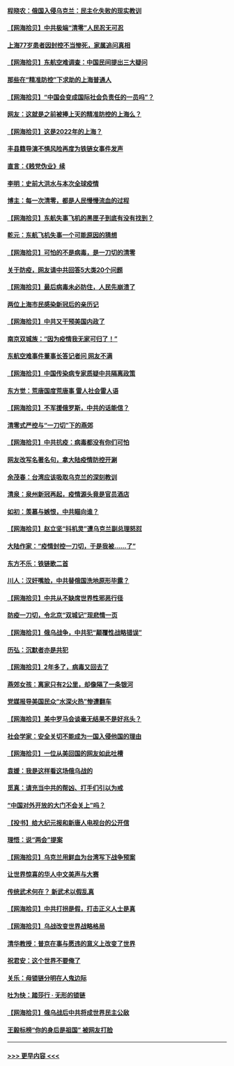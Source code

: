 #### [程晓农：俄国入侵乌克兰：民主化失败的现实教训](../pages/nsc993/n13686006.md?t=03312203) 
#### [【网海拾贝】中共极端“清零”人民忍无可忍](../pages/nsc993/n13685914.md?t=03312203) 
#### [上海77岁患者因封控不当惨死，家属追问真相](../pages/nsc993/n13685891.md?t=03312203) 
#### [【网海拾贝】东航空难调查：中国民间提出三大疑问](../pages/nsc993/n13683137.md?t=03312203) 
#### [那些在“精准防控”下求助的上海普通人](../pages/nsc993/n13683088.md?t=03312203) 
#### [【网海拾贝】“中国会变成国际社会负责任的一员吗”？](../pages/nsc993/n13680707.md?t=03312203) 
#### [网友：这就是之前被捧上天的精准防控的上海么？](../pages/nsc993/n13680287.md?t=03312203) 
#### [【网海拾贝】这是2022年的上海？](../pages/nsc993/n13678253.md?t=03312203) 
#### [丰县籍导演不惧风险再度为铁链女事件发声](../pages/nsc993/n13678215.md?t=03312203) 
#### [直言：《贱党伪业》续](../pages/nsc993/n13678056.md?t=03312203) 
#### [李明：史前大洪水与本次全球疫情](../pages/nsc993/n13677332.md?t=03312203) 
#### [博主：每一次清零，都是人民慢慢流血的过程](../pages/nsc993/n13676078.md?t=03312203) 
#### [【网海拾贝】东航失事飞机的黑匣子到底有没有找到？](../pages/nsc993/n13676034.md?t=03312203) 
#### [乾元：东航飞机失事一个可能原因的猜想](../pages/nsc993/n13675834.md?t=03312203) 
#### [【网海拾贝】可怕的不是病毒，是一刀切的清零](../pages/nsc993/n13674403.md?t=03312203) 
#### [关于防疫，网友请中共回答5大类20个问题](../pages/nsc993/n13674318.md?t=03312203) 
#### [【网海拾贝】最后病毒未必防住，人民先崩溃了](../pages/nsc993/n13672307.md?t=03312203) 
#### [两位上海市民感染新冠后的亲历记](../pages/nsc993/n13672217.md?t=03312203) 
#### [【网海拾贝】中共又干预美国内政了](../pages/nsc993/n13669564.md?t=03312203) 
#### [南京双城族：“因为疫情我无家可归了！”](../pages/nsc993/n13669511.md?t=03312203) 
#### [东航空难事件董事长答记者问 网友不满](../pages/nsc993/n13669436.md?t=03312203) 
#### [【网海拾贝】中国传染病专家质疑中共隔离政策](../pages/nsc993/n13667190.md?t=03312203) 
#### [东方觉：荒唐国度荒唐事 雷人社会雷人语](../pages/nsc993/n13666926.md?t=03312203) 
#### [【网海拾贝】不军援俄罗斯，中共的话能信？](../pages/nsc993/n13664594.md?t=03312203) 
#### [清零式严控与“一刀切”下的燕郊](../pages/nsc993/n13664450.md?t=03312203) 
#### [【网海拾贝】中共抗疫：病毒都没有你们可怕](../pages/nsc993/n13662063.md?t=03312203) 
#### [网友改写名著名句，拿大陆疫情防控开涮](../pages/nsc993/n13661999.md?t=03312203) 
#### [余茂春：台湾应该吸取乌克兰的深刻教训](../pages/nsc993/n13661829.md?t=03312203) 
#### [清泉：泉州新冠再起，疫情源头竟是官员酒店](../pages/nsc993/n13660898.md?t=03312203) 
#### [如初：羡慕与嫉恨，中共瞄向谁？](../pages/nsc993/n13660773.md?t=03312203) 
#### [【网海拾贝】赵立坚“抖机灵”遭乌克兰副总理怒怼](../pages/nsc993/n13659660.md?t=03312203) 
#### [大陆作家：“疫情封控一刀切，于是我被……了”](../pages/nsc993/n13659323.md?t=03312203) 
#### [东方不乐：铁链歌二首](../pages/nsc993/n13659123.md?t=03312203) 
#### [川人：汉奸嘴脸，中共替俄国洗地原形毕露？](../pages/nsc993/n13657995.md?t=03312203) 
#### [【网海拾贝】中共从不缺席世界性邪恶行径](../pages/nsc993/n13657799.md?t=03312203) 
#### [防疫一刀切，令北京“双城记”现悲情一页](../pages/nsc993/n13657746.md?t=03312203) 
#### [【网海拾贝】俄乌战争，中共犯“颠覆性战略错误”](../pages/nsc993/n13655760.md?t=03312203) 
#### [历弘：沉默者亦是共犯](../pages/nsc993/n13652799.md?t=03312203) 
#### [【网海拾贝】2年多了，病毒又回去了](../pages/nsc993/n13652629.md?t=03312203) 
#### [燕郊女孩：离家只有2公里，却像隔了一条银河](../pages/nsc993/n13652450.md?t=03312203) 
#### [党媒报导美国民众“水深火热”惨遭翻车](../pages/nsc993/n13649966.md?t=03312203) 
#### [【网海拾贝】美中罗马会谈毫无结果不是好兆头？](../pages/nsc993/n13649860.md?t=03312203) 
#### [社会学家：安全关切不能成为一国入侵他国的理由](../pages/nsc993/n13649744.md?t=03312203) 
#### [【网海拾贝】一位从美回国的网友如此吐槽](../pages/nsc993/n13647381.md?t=03312203) 
#### [袁媛：我是这样看这场俄乌战的](../pages/nsc993/n13644892.md?t=03312203) 
#### [觅真：请充当中共的帮凶、打手们引以为戒](../pages/nsc993/n13644228.md?t=03312203) 
#### [“中国对外开放的大门不会关上”吗？](../pages/nsc993/n13644191.md?t=03312203) 
#### [【投书】给大纪元报和新唐人电视台的公开信](../pages/nsc993/n13644124.md?t=03312203) 
#### [理悟：说“两会”提案](../pages/nsc993/n13643927.md?t=03312203) 
#### [【网海拾贝】乌克兰用鲜血为台湾写下战争预案](../pages/nsc993/n13643578.md?t=03312203) 
#### [让世界惊喜的华人中文美声与大赛](../pages/nsc993/n13641647.md?t=03312203) 
#### [传统武术何在？ 新武术以假乱真](../pages/nsc993/n13641615.md?t=03312203) 
#### [【网海拾贝】中共打拐是假，打击正义人士是真](../pages/nsc993/n13641238.md?t=03312203) 
#### [【网海拾贝】乌战改变世界战略格局](../pages/nsc993/n13639171.md?t=03312203) 
#### [清华教授：普京在事与愿违的意义上改变了世界](../pages/nsc993/n13639019.md?t=03312203) 
#### [祝君安：这个世界不要俺了](../pages/nsc993/n13638903.md?t=03312203) 
#### [关乐：母锁链分明在人鬼边际](../pages/nsc993/n13637601.md?t=03312203) 
#### [吐为快：踏莎行 · 无形的锁链](../pages/nsc993/n13637555.md?t=03312203) 
#### [【网海拾贝】俄乌战后中共将成世界民主公敌](../pages/nsc993/n13636363.md?t=03312203) 
#### [王毅标榜“你的身后是祖国” 被网友打脸](../pages/nsc993/n13636270.md?t=03312203) 

----
#### [ >>> 更早内容 <<< ](../indexes/nsc993-earlier.md)
